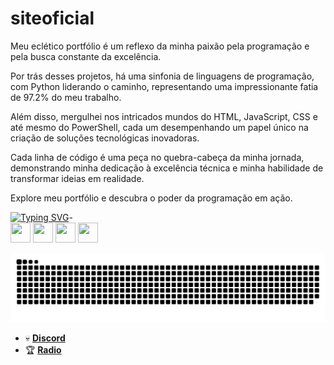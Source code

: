 # siteoficial

<div id="poema-container">
    <p>Meu eclético portfólio é um reflexo da minha paixão pela programação e pela busca constante da excelência.</p>
    <p>Por trás desses projetos, há uma sinfonia de linguagens de programação, com Python liderando o caminho, representando uma impressionante fatia de 97.2% do meu trabalho.</p>
    <p>Além disso, mergulhei nos intricados mundos do HTML, JavaScript, CSS e até mesmo do PowerShell, cada um desempenhando um papel único na criação de soluções tecnológicas inovadoras.</p>
    <p>Cada linha de código é uma peça no quebra-cabeça da minha jornada, demonstrando minha dedicação à excelência técnica e minha habilidade de transformar ideias em realidade.</p>
    <p>Explore meu portfólio e descubra o poder da programação em ação.</p>
</div>







[![Typing SVG](https://readme-typing-svg.demolab.com?font=Fira+Code&pause=1000&width=800&lines=%F0%9F%91%8B+Hi%2C+I%E2%80%99m+%40AstridNielsen-lab;%F0%9F%91%80+I%E2%80%99m+interested+in+...+Python;%F0%9F%8C%B1+I%E2%80%99m+currently+learning+...+Python;%F0%9F%92%9E%EF%B8%8F+I%E2%80%99m+looking+to+collaborate+on+...+https%3A%2F%2Fdiscord.gg%2FQ87eT73pPX;%F0%9F%93%AB+How+to+reach+me+...+AstridNielsen-lab%40proton.me)](https://git.io/typing-svg)-  
	<img src="https://cdn.jsdelivr.net/gh/devicons/devicon/icons/python/python-original-wordmark.svg" width="32" height="32" />
	<img src="https://cdn.jsdelivr.net/gh/devicons/devicon/icons/javascript/javascript-original.svg" width="32" height="32" />
	<img src="https://cdn.jsdelivr.net/gh/devicons/devicon/icons/css3/css3-original-wordmark.svg" width="32" height="32" />
	<img src="https://cdn.jsdelivr.net/gh/devicons/devicon/icons/html5/html5-original-wordmark.svg" width="32" height="32" />
	
![](https://github.com/Platane/snk/raw/output/github-contribution-grid-snake.svg)



- 💀 [**Discord**](https://discord.gg/Q87eT73pPX)
- 🏆 [**Radio**](https://www.radiotatuapefm.com.br)


